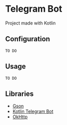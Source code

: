 # Telegram Bot
Project made with Kotlin

## Configuration
```
TO DO
```

## Usage
```
TO DO
```

## Libraries
- [Gson](https://github.com/google/gson) 
- [Kotlin Telegram Bot](https://github.com/kotlin-telegram-bot/kotlin-telegram-bot)  
- [OkHttp](https://github.com/square/okhttp)  
